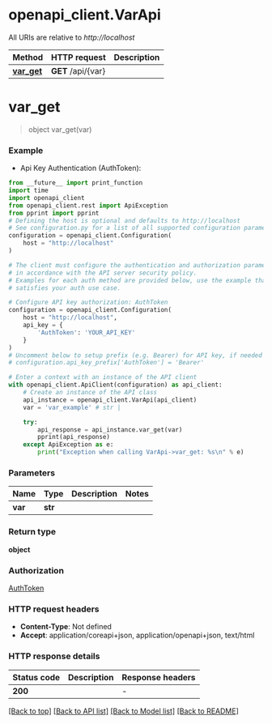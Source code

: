 # openapi_client.VarApi

All URIs are relative to *http://localhost*

Method | HTTP request | Description
------------- | ------------- | -------------
[**var_get**](VarApi.md#var_get) | **GET** /api/{var} | 


# **var_get**
> object var_get(var)



### Example

* Api Key Authentication (AuthToken):
```python
from __future__ import print_function
import time
import openapi_client
from openapi_client.rest import ApiException
from pprint import pprint
# Defining the host is optional and defaults to http://localhost
# See configuration.py for a list of all supported configuration parameters.
configuration = openapi_client.Configuration(
    host = "http://localhost"
)

# The client must configure the authentication and authorization parameters
# in accordance with the API server security policy.
# Examples for each auth method are provided below, use the example that
# satisfies your auth use case.

# Configure API key authorization: AuthToken
configuration = openapi_client.Configuration(
    host = "http://localhost",
    api_key = {
        'AuthToken': 'YOUR_API_KEY'
    }
)
# Uncomment below to setup prefix (e.g. Bearer) for API key, if needed
# configuration.api_key_prefix['AuthToken'] = 'Bearer'

# Enter a context with an instance of the API client
with openapi_client.ApiClient(configuration) as api_client:
    # Create an instance of the API class
    api_instance = openapi_client.VarApi(api_client)
    var = 'var_example' # str | 

    try:
        api_response = api_instance.var_get(var)
        pprint(api_response)
    except ApiException as e:
        print("Exception when calling VarApi->var_get: %s\n" % e)
```

### Parameters

Name | Type | Description  | Notes
------------- | ------------- | ------------- | -------------
 **var** | **str**|  | 

### Return type

**object**

### Authorization

[AuthToken](../README.md#AuthToken)

### HTTP request headers

 - **Content-Type**: Not defined
 - **Accept**: application/coreapi+json, application/openapi+json, text/html

### HTTP response details
| Status code | Description | Response headers |
|-------------|-------------|------------------|
**200** |  |  -  |

[[Back to top]](#) [[Back to API list]](../README.md#documentation-for-api-endpoints) [[Back to Model list]](../README.md#documentation-for-models) [[Back to README]](../README.md)


